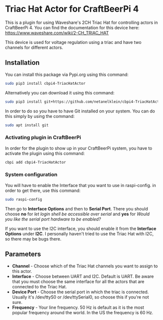 # Triac Hat Actor for CraftBeerPi 4

This is a plugin for using Waveshare's 2CH Triac Hat for controlling actors in CraftBeerPi 4. You can find the documentation for this device here: https://www.waveshare.com/wiki/2-CH_TRIAC_HAT

This device is used for voltage regulation using a triac and have two channels for different actors.

## Installation

You can install this package via Pypi.org using this command:

```bash
sudo pip3 install cbpi4-TriacHatActor
```

Alternatively you can download it using this command:

```bash
sudo pip3 install git+https://github.com/netanelklein/cbpi4-TriacHatActor.git
```

In order to do so you have to have Git installed on your system. You can do this simply by using the command:

```bash
sudo apt install git
```
### Activating plugin in CraftBeerPi

In order for the plugin to show up in your CraftBeerPi system, you have to activate the plugin using this command:
```bash
cbpi add cbpi4-TriacHatActor
```

### System configuration

You will have to enable the Interface that you want to use in raspi-config. in order to get there, use this command:
```bash
sudo raspi-config
```
 Then go to **Interface Options** and then to **Serial Port**. There you should choose **no** for *let login shell be accessible over serial* and **yes** for *Would you like the serial port hardware to be enabled?*

If you want to use the I2C interface, you should enable it from the **Interface Options** under **I2C**. I personally haven't tried to use the Triac Hat with I2C, so there may be bugs there.

## Parameters

* **Channel** - Choose which of the Triac Hat channels you want to assign to this actor.
* **Interface** - Choose between UART and I2C. Default is UART. Be aware that you must choose the same interface for all the actors that are connected to the Triac Hat.
* **Device Port** - Choose the serial port in which the triac is connected. Usually it's /dev/ttyS0 or /dev/ttySerial0, so choose this if you're not sure.
* **Frequency** - Your line frequency. 50 Hz is default as it is the most popular frequency around the world. In the US the frequency is 60 Hz.
